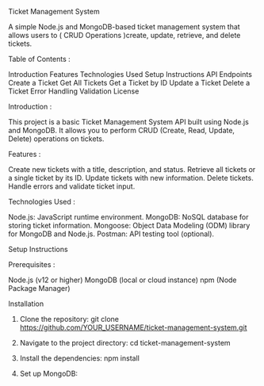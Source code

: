 Ticket Management System

A simple Node.js and MongoDB-based ticket management system that allows users to ( CRUD Operations )create, update, retrieve, and delete tickets.

Table of Contents :

Introduction
Features
Technologies Used
Setup Instructions
API Endpoints
    Create a Ticket
    Get All Tickets
    Get a Ticket by ID
    Update a Ticket
    Delete a Ticket
Error Handling
Validation
License

Introduction :

This project is a basic Ticket Management System API built using Node.js and MongoDB. It allows you to perform CRUD (Create, Read, Update, Delete) operations on tickets.

Features :

Create new tickets with a title, description, and status.
Retrieve all tickets or a single ticket by its ID.
Update tickets with new information.
Delete tickets.
Handle errors and validate ticket input.

Technologies Used :

Node.js: JavaScript runtime environment.
MongoDB: NoSQL database for storing ticket information.
Mongoose: Object Data Modeling (ODM) library for MongoDB and Node.js.
Postman: API testing tool (optional).

Setup Instructions

Prerequisites :

Node.js (v12 or higher)
MongoDB (local or cloud instance)
npm (Node Package Manager)

Installation

1) Clone the repository: git clone https://github.com/YOUR_USERNAME/ticket-management-system.git

2) Navigate to the project directory: cd ticket-management-system

3) Install the dependencies: npm install

4) Set up MongoDB:

